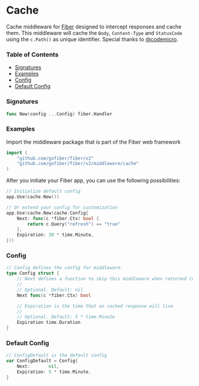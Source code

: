 # Cache
Cache middleware for [Fiber](https://github.com/gofiber/fiber) designed to intercept responses and cache them. This middleware will cache the `Body`, `Content-Type` and `StatusCode` using the `c.Path()` as unique identifier. Special thanks to [@codemicro](github.com/codemicro/fiber-cache).

### Table of Contents
- [Signatures](#signatures)
- [Examples](#examples)
- [Config](#config)
- [Default Config](#default-config)


### Signatures
```go
func New(config ...Config) fiber.Handler
```

### Examples
Import the middleware package that is part of the Fiber web framework
```go
import (
	"github.com/gofiber/fiber/v2"
	"github.com/gofiber/fiber/v2/middleware/cache"
)
```

After you initiate your Fiber app, you can use the following possibilities:
```go
// Initialize default config
app.Use(cache.New())

// Or extend your config for customization
app.Use(cache.New(cache.Config{
	Next: func(c *fiber.Ctx) bool {
		return c.Query("refresh") == "true"
	},
	Expiration: 30 * time.Minute,
}))
```

### Config
```go
// Config defines the config for middleware.
type Config struct {
	// Next defines a function to skip this middleware when returned true.
	//
	// Optional. Default: nil
	Next func(c *fiber.Ctx) bool

	// Expiration is the time that an cached response will live
	//
	// Optional. Default: 5 * time.Minute
	Expiration time.Duration
}
```

### Default Config
```go
// ConfigDefault is the default config
var ConfigDefault = Config{
	Next:       nil,
	Expiration: 5 * time.Minute,
}
```
